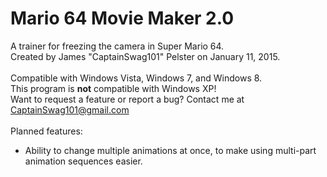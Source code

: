 # Mario 64 Movie Maker 2.0
A trainer for freezing the camera in Super Mario 64.<br>
Created by James "CaptainSwag101" Pelster on January 11, 2015.<br><br>
Compatible with Windows Vista, Windows 7, and Windows 8.<br>
This program is <b>not</b> compatible with Windows XP!<br>
Want to request a feature or report a bug? Contact me at <a href="mailto://captainswag101@gmail.com">CaptainSwag101@gmail.com</a><br>
<br>
Planned features:
* Ability to change multiple animations at once, to make using multi-part animation sequences easier.
